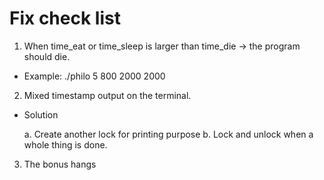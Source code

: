 # Fix check list

1.	When time_eat or time_sleep is larger than time_die -> the program should die.

-	Example: ./philo 5 800 2000 2000

2.	Mixed timestamp output on the terminal.

-	Solution

	a. Create another lock for printing purpose
	b. Lock and unlock when a whole thing is done.

3. The bonus hangs